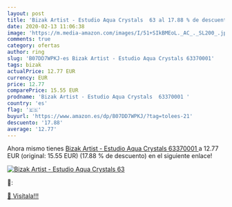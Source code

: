 ```yaml
---
layout: post
title: 'Bizak Artist - Estudio Aqua Crystals  63 al 17.88 % de descuento'
date: 2020-02-13 11:06:38
image: 'https://m.media-amazon.com/images/I/51+SIkBMEoL._AC_._SL200_.jpg'
comments: true
category: ofertas
author: ring
slug: 'B07DD7WPKJ-es Bizak Artist - Estudio Aqua Crystals 63370001'
tags: bizak
actualPrice: 12.77 EUR
currency: EUR
price: 12.77
comparePrice: 15.55 EUR
prodname: 'Bizak Artist - Estudio Aqua Crystals  63370001 '
country: 'es'
flag: '🇪🇸'
buyurl: 'https://www.amazon.es/dp/B07DD7WPKJ/?tag=tolees-21'
descuento: '17.88'
average: '12.77'
---
```


Ahora mismo tienes [Bizak Artist - Estudio Aqua Crystals  63370001 ](https://www.amazon.es/dp/B07DD7WPKJ/?tag=tolees-21) a 12.77 EUR (original: 15.55 EUR) (17.88 %  de descuento) en el siguiente enlace!

[![Bizak Artist - Estudio Aqua Crystals  63](https://m.media-amazon.com/images/I/51+SIkBMEoL._AC_._SL200_.jpg)](https://www.amazon.es/dp/B07DD7WPKJ/?tag=tolees-21)

🔎:


[🛒 Visítala!!!](https://www.amazon.es/dp/B07DD7WPKJ/?tag=tolees-21)
